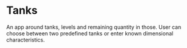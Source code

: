 # Tanks
An app around tanks, levels and remaining quantity in those.
User can choose between two predefined tanks or enter known dimensional characteristics.
